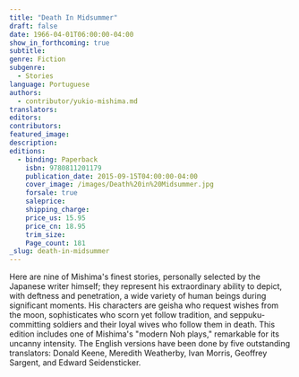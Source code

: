 ```yaml
---
title: "Death In Midsummer"
draft: false
date: 1966-04-01T06:00:00-04:00
show_in_forthcoming: true
subtitle:
genre: Fiction
subgenre:
  - Stories
language: Portuguese
authors:
  - contributor/yukio-mishima.md
translators:
editors:
contributors:
featured_image:
description:
editions:
  - binding: Paperback
    isbn: 9780811201179
    publication_date: 2015-09-15T04:00:00-04:00
    cover_image: /images/Death%20in%20Midsummer.jpg
    forsale: true
    saleprice:
    shipping_charge:
    price_us: 15.95
    price_cn: 18.95
    trim_size:
    Page_count: 181
_slug: death-in-midsummer
---
```


Here are nine of Mishima's finest stories, personally selected by the Japanese writer himself; they represent his extraordinary ability to depict, with deftness and penetration, a wide variety of human beings during significant moments. His characters are geisha who request wishes from the moon, sophisticates who scorn yet follow tradition, and seppuku-committing soldiers and their loyal wives who follow them in death. This edition includes one of Mishima's "modern Noh plays," remarkable for its uncanny intensity. The English versions have been done by five outstanding translators: Donald Keene, Meredith Weatherby, Ivan Morris, Geoffrey Sargent, and Edward Seidensticker.

